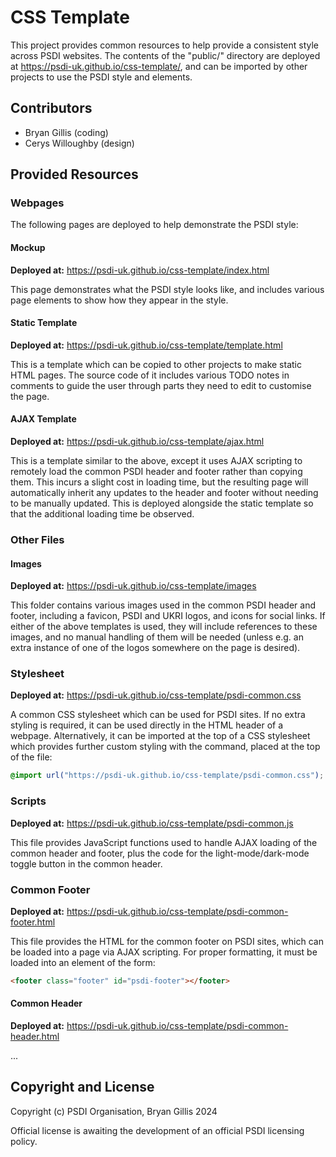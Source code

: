 # CSS Template

This project provides common resources to help provide a consistent style across PSDI websites. The contents of the "public/" directory are deployed at https://psdi-uk.github.io/css-template/, and can be imported by other projects to use the PSDI style and elements.

## Contributors

- Bryan Gillis (coding)
- Cerys Willoughby (design)

## Provided Resources

### Webpages

The following pages are deployed to help demonstrate the PSDI style:

#### Mockup

**Deployed at:** https://psdi-uk.github.io/css-template/index.html

This page demonstrates what the PSDI style looks like, and includes various page elements to show how they appear in
the style.

#### Static Template

**Deployed at:** https://psdi-uk.github.io/css-template/template.html

This is a template which can be copied to other projects to make static HTML pages. The source code of it includes various TODO notes in comments to guide the user through parts they need to edit to customise the page.

#### AJAX Template

**Deployed at:** https://psdi-uk.github.io/css-template/ajax.html

This is a template similar to the above, except it uses AJAX scripting to remotely load the common PSDI header and footer rather than copying them. This incurs a slight cost in loading time, but the resulting page will automatically inherit any updates to the header and footer without needing to be manually updated. This is deployed alongside the static template so that the additional loading time be observed.

### Other Files

#### Images

**Deployed at:** https://psdi-uk.github.io/css-template/images

This folder contains various images used in the common PSDI header and footer, including a favicon, PSDI and UKRI logos, and icons for social links. If either of the above templates is used, they will include references to these images, and no manual handling of them will be needed (unless e.g. an extra instance of one of the logos somewhere on the page is desired).

### Stylesheet

**Deployed at:** https://psdi-uk.github.io/css-template/psdi-common.css

A common CSS stylesheet which can be used for PSDI sites. If no extra styling is required, it can be used directly in the HTML header of a webpage. Alternatively, it can be imported at the top of a CSS stylesheet which provides further custom styling with the command, placed at the top of the file:

```CSS
@import url("https://psdi-uk.github.io/css-template/psdi-common.css");
```

### Scripts

**Deployed at:** https://psdi-uk.github.io/css-template/psdi-common.js

This file provides JavaScript functions used to handle AJAX loading of the common header and footer, plus the code for the light-mode/dark-mode toggle button in the common header.

### Common Footer

**Deployed at:** https://psdi-uk.github.io/css-template/psdi-common-footer.html

This file provides the HTML for the common footer on PSDI sites, which can be loaded into a page via AJAX scripting. For proper formatting, it must be loaded into an element of the form:

```HTML
<footer class="footer" id="psdi-footer"></footer>
```

#### Common Header

**Deployed at:** https://psdi-uk.github.io/css-template/psdi-common-header.html

...

## Copyright and License

Copyright (c) PSDI Organisation, Bryan Gillis 2024

Official license is awaiting the development of an official PSDI licensing policy.